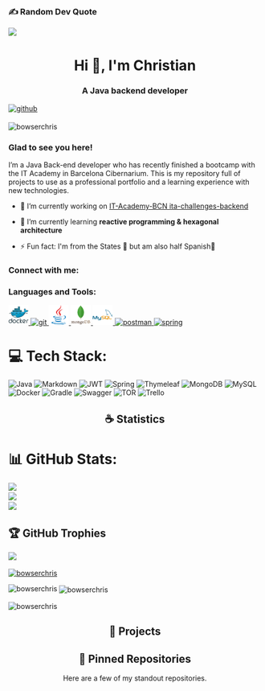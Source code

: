 <!-- version 1 thru https://rahuldkjain.github.io/gh-profile-readme-generator/-->
### ✍️ Random Dev Quote
![](https://quotes-github-readme.vercel.app/api?type=horizontal&theme=tokyonight)

<h1 align="center">Hi 👋, I'm Christian </h1>
<h3 align="center">A Java backend developer</h3>

<a href="https://github.com/bowserchris" target="_blank">
<img src=https://img.shields.io/badge/github-%2324292e.svg?&style=for-the-badge&logo=github&logoColor=white alt=github style="margin-bottom: 5px;" />
</a>  

<p align="left"> <img src="https://komarev.com/ghpvc/?username=bowserchris&label=Profile%20views&color=0e75b6&style=flat" alt="bowserchris" /> </p>

### Glad to see you here!  
I’m a Java Back-end developer who has recently finished a bootcamp with the IT Academy in Barcelona Cibernarium. This is my repository full of projects to use as a professional portfolio and a learning experience with new technologies.  



- 🔭 I’m currently working on [IT-Academy-BCN ita-challenges-backend](https://github.com/IT-Academy-BCN/ita-challenges-backend)

- 🌱 I’m currently learning **reactive programming & hexagonal architecture**

- ⚡ Fun fact: I'm from the States 🤠 but am also half Spanish🕺  

<h3 align="left">Connect with me:</h3>
<p align="left">
</p>

<h3 align="left">Languages and Tools:</h3>
<p align="left"> <a href="https://www.docker.com/" target="_blank" rel="noreferrer"> <img src="https://raw.githubusercontent.com/devicons/devicon/master/icons/docker/docker-original-wordmark.svg" alt="docker" width="40" height="40"/> </a> <a href="https://git-scm.com/" target="_blank" rel="noreferrer"> <img src="https://www.vectorlogo.zone/logos/git-scm/git-scm-icon.svg" alt="git" width="40" height="40"/> </a> <a href="https://www.java.com" target="_blank" rel="noreferrer"> <img src="https://raw.githubusercontent.com/devicons/devicon/master/icons/java/java-original.svg" alt="java" width="40" height="40"/> </a> <a href="https://www.mongodb.com/" target="_blank" rel="noreferrer"> <img src="https://raw.githubusercontent.com/devicons/devicon/master/icons/mongodb/mongodb-original-wordmark.svg" alt="mongodb" width="40" height="40"/> </a> <a href="https://www.mysql.com/" target="_blank" rel="noreferrer"> <img src="https://raw.githubusercontent.com/devicons/devicon/master/icons/mysql/mysql-original-wordmark.svg" alt="mysql" width="40" height="40"/> </a> <a href="https://postman.com" target="_blank" rel="noreferrer"> <img src="https://www.vectorlogo.zone/logos/getpostman/getpostman-icon.svg" alt="postman" width="40" height="40"/> </a> <a href="https://spring.io/" target="_blank" rel="noreferrer"> <img src="https://www.vectorlogo.zone/logos/springio/springio-icon.svg" alt="spring" width="40" height="40"/> </a> </p>

# 💻 Tech Stack:
![Java](https://img.shields.io/badge/java-%23ED8B00.svg?style=plastic&logo=openjdk&logoColor=white) ![Markdown](https://img.shields.io/badge/markdown-%23000000.svg?style=plastic&logo=markdown&logoColor=white) ![JWT](https://img.shields.io/badge/JWT-black?style=plastic&logo=JSON%20web%20tokens) ![Spring](https://img.shields.io/badge/spring-%236DB33F.svg?style=plastic&logo=spring&logoColor=white) ![Thymeleaf](https://img.shields.io/badge/Thymeleaf-%23005C0F.svg?style=plastic&logo=Thymeleaf&logoColor=white) ![MongoDB](https://img.shields.io/badge/MongoDB-%234ea94b.svg?style=plastic&logo=mongodb&logoColor=white) ![MySQL](https://img.shields.io/badge/mysql-%2300000f.svg?style=plastic&logo=mysql&logoColor=white) ![Docker](https://img.shields.io/badge/docker-%230db7ed.svg?style=plastic&logo=docker&logoColor=white) ![Gradle](https://img.shields.io/badge/Gradle-02303A.svg?style=plastic&logo=Gradle&logoColor=white) ![Swagger](https://img.shields.io/badge/-Swagger-%23Clojure?style=plastic&logo=swagger&logoColor=white) ![TOR](https://img.shields.io/badge/tor-%237E4798.svg?style=plastic&logo=tor-project&logoColor=white) ![Trello](https://img.shields.io/badge/Trello-%23026AA7.svg?style=plastic&logo=Trello&logoColor=white)

<h2 align="center">☕ Statistics</h2>

# 📊 GitHub Stats:
![](https://github-readme-stats.vercel.app/api?username=bowserchris&theme=prussian&hide_border=false&include_all_commits=true&count_private=true)<br/>
![](https://github-readme-streak-stats.herokuapp.com/?user=bowserchris&theme=prussian&hide_border=false)<br/>
![](https://github-readme-stats.vercel.app/api/top-langs/?username=bowserchris&theme=prussian&hide_border=false&include_all_commits=true&count_private=true&layout=compact)

## 🏆 GitHub Trophies
![](https://github-profile-trophy.vercel.app/?username=bowserchris&theme=matrix&no-frame=true&no-bg=false&margin-w=4)
<p align="left"> <a href="https://github.com/ryo-ma/github-profile-trophy"><img src="https://github-profile-trophy.vercel.app/?username=bowserchris" alt="bowserchris" /></a> </p>

<p><img align="left" src="https://github-readme-stats.vercel.app/api/top-langs?username=bowserchris&show_icons=true&locale=en&layout=compact" alt="bowserchris" /></p>

<p>&nbsp;<img align="center" src="https://github-readme-stats.vercel.app/api?username=bowserchris&show_icons=true&locale=en" alt="bowserchris" /></p>

<p><img align="center" src="https://github-readme-streak-stats.herokuapp.com/?user=bowserchris&" alt="bowserchris" /></p>

<h2 align="center">🚀 Projects</h2>

<h2 align="center">📌 Pinned Repositories</h2>
<p align="center">Here are a few of my standout repositories.</p>

<!--
**bowserchris/bowserchris** is a ✨ _special_ ✨ repository because its `README.md` (this file) appears on your GitHub profile.

Here are some ideas to get you started:

- 🔭 I’m currently working on ...
- 🌱 I’m currently learning ...
- 👯 I’m looking to collaborate on ...
- 🤔 I’m looking for help with ...
- 💬 Ask me about ...
- 📫 How to reach me: ...
- ⚡ Fun fact: ...
-->
